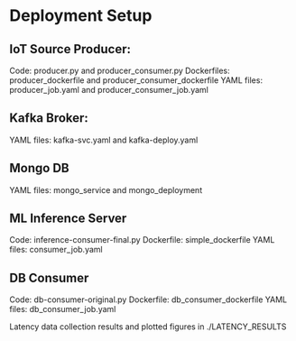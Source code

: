 # Deployment Setup

## IoT Source Producer:
Code: producer.py and producer_consumer.py
Dockerfiles: producer_dockerfile and producer_consumer_dockerfile
YAML files: producer_job.yaml and producer_consumer_job.yaml

## Kafka Broker: 
YAML files: kafka-svc.yaml and kafka-deploy.yaml

## Mongo DB
YAML files: mongo_service and mongo_deployment

## ML Inference Server
Code: inference-consumer-final.py
Dockerfile: simple_dockerfile
YAML files: consumer_job.yaml

## DB Consumer
Code: db-consumer-original.py
Dockerfile: db_consumer_dockerfile
YAML files: db_consumer_job.yaml


Latency data collection results and plotted figures in ./LATENCY_RESULTS

